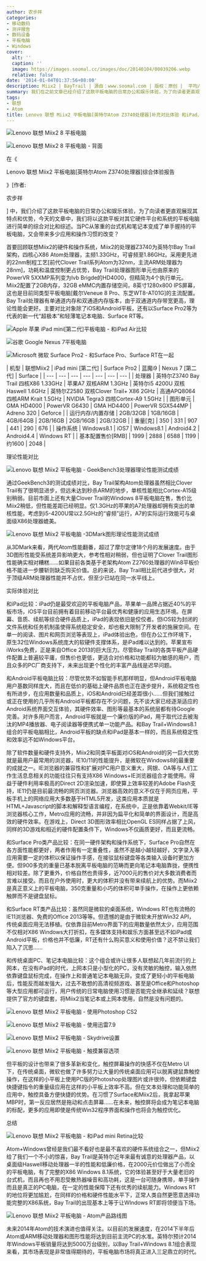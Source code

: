```yaml
---
author: 农步祥
categories:
- 移动数码
- 测评报告
- 数码设备
- 平板电脑
- Windows
cover:
  alt: ''
  caption: ''
  image: https://images.soomal.cc/images/doc/20140104/00039206.webp
  relative: false
date: '2014-01-04T01:37:56+08:00'
description: Miix2 | BayTrail | 源自：www.soomal.com | 版权：原创 |  平均/总评分：09.50/228
summary: 我们在之前文章已经介绍了这款平板电脑的日常办公和娱乐体验，为了向读者更直观展现其特点和优势，今天的文章中，我们将以这款平板对其它硬件平台和系统的平板电脑进行简单的综合对比和综述。当PC从笨重的台式机和笔记本变成了单手握持的平板电脑，又会带来多少应用和操作习惯的改变？
tags:
- 联想
- Atom
title: Lenovo 联想 Miix2 平板电脑[英特尔Atom Z3740处理器]补充对比体验 和iPad、Android平板电脑、超极本上网本对比
---
```


![Lenovo 联想 Miix2 8 平板电脑](https://images.soomal.cc/images/doc/20131127/00037863_01.webp)



![Lenovo 联想 Miix2 8 平板电脑 - 背面](https://images.soomal.cc/images/doc/20131127/00037862_01.webp)

在《

Lenovo 联想 Miix2 平板电脑[英特尔Atom Z3740处理器]综合体验报告

》[作者:

农步祥

]
中，我们介绍了这款平板电脑的日常办公和娱乐体验，为了向读者更直观展现其特点和优势，今天的文章中，我们将以这款平板对其它硬件平台和系统的平板电脑进行简单的综合对比和综述。当PC从笨重的台式机和笔记本变成了单手握持的平板电脑，又会带来多少应用和操作习惯的改变？



首要回顾联想Miix2的硬件和操作系统，Miix2的处理器Z3740为英特尔Bay Trail架构，四核心X86 Atom处理器，主频1.33GHz，可睿频至1.86GHz。采用更先进的22nm制程工艺[前代Clover Trail系列Atom为32nm，主流ARM处理器为28nm]，功耗和温度控制更占优势，Bay Trail处理器图形单元也由原来的PowerVR 5XXMP系列变为Ivb Brigde的HD4000，但精简为4个执行单元。Miix2配置了2GB内存，32GB eMMC内置存储空间，8英寸1280x800 IPS屏幕，这也是目前同类型平板电脑[戴尔Veneue 8 Pro、东芝WT8-AT01G]的主流配置。Bay Trail处理器有单通道内存和双通道内存版本，由于双通道内存带宽更高，理论性能会更好。主要对比对象除了iOS和Android平板，还有以Surface Pro2等为代表的新一代“超极本”和轻薄笔记本电脑、Surface RT等。



![Apple 苹果 iPad mini[第二代]平板电脑 - 和iPad Air比较](https://images.soomal.cc/images/doc/20131119/00037578_01.webp)



![谷歌 Google Nexus 7平板电脑](https://images.soomal.cc/images/doc/20130914/00035607_01.webp)



![Microsoft 微软 Surface Pro2 - 和Surface Pro、Surface RT在一起](https://images.soomal.cc/images/doc/20131122/00037704.webp)



| 机型 | 联想Miix2 | iPad mini
  [第二代] | Surface Pro2 | 蓝魔i9 | Nexus 7
  [第二代] | Surface |
| --- | --- | --- | --- | --- | --- | --- |
| 处理器 | 英特尔Z3740
Bay Trail
四核X86 1.33GHz | 苹果A7
双核ARM
1.3GHz | 英特尔i5 4200U
双核Haswell
1.6GHz | 英特尔Z2580
双核Clover Trail+
X86 2GHz | 高通APQ8064
四核ARM Krait
1.5GHz | NVIDIA Tegra3
四核Cortex-A9
1.5GHz |
| 图形单元 | GMA HD4000 | PowerVR G6430 | GMA HD4400 | PowerVR SGX544MP | Adreno 320 | Geforce |
| 运行内存/内置存储 | 2GB/32GB | 1GB/16GB | 4GB/64GB | 2GB/16GB | 2GB/16GB | 2GB/32GB |
| 重量[克] | 350 | 331 | 907 | 441 | 290 | 676 |
| 操作系统 | Windows8.1 | iOS7 | Windows8.1 | Android4.2 | Android4.4 | Windows RT |
| 基本配置售价[RMB] | 1999 | 2888 | 6588 | 1199 | 约1600 | 2048 |



理论性能对比



![Lenovo 联想 Miix2 平板电脑 - GeekBench3处理器理论性能测试成绩](https://images.soomal.cc/images/doc/20140104/00039204.webp)



通过GeekBench3的测试成绩对比，Bay Trail架构Atom处理器虽然相比Clover Trail有了很明显进步，但远未达到秒杀ARM的地步，单核性能相比Cortex-A15级别稍弱。目前市面上还有大量Clover Trail的Windows 8平板电脑在售，售价比Miix2稍低，但性能差距已经明显。仅1.3GHz的苹果的A7处理器却拥有突出的单核性能，考虑到i5-4200U常以2.5GHz的“睿频”运行，A7的实际运行效能可与桌面级X86处理器媲美。



![Lenovo 联想 Miix2 平板电脑 -3DMark图形理论性能测试成绩](https://images.soomal.cc/images/doc/20140104/00039205.webp)



从3DMark来看，两代Atom性能翻番，超过了摩尔定律18个月的发展速度。由于3D图形性能受系统差异影响更大，参考性相对稍弱，但也证明了Clover Trail图形性能确实相对糟糕……如果目前各类基于老架构Atom Z2760处理器的Win8平板价格不能进一步腰斩则缺乏购买价值。总的来说，Bay Trail相比前代进步很大，对于顶级ARM处理器性能并不占优，但至少已站在同一水平线上。



实际体验对比



和iPad比较：iPad仍是最受欢迎的平板电脑产品，苹果单一品牌占据近40%的平板市场，iOS平台目前拥有着目前移动平台最优秀和健康的应用生态环境。在屏幕、音质、续航等综合硬件品质上，iPad的表现依旧是佼佼者。但iOS较为封闭的文件系统和任务机制虽使得系统稳定安全，却也极大限制了开发者的施展空间。在单一的阅读、图片和网页浏览等表现上，iPad体验出色，但在办公工作环境下，原生32位Windows系统庞大的软硬件支撑体系，是iPad难以达到的。苹果宣布iWorks免费，正是来自Office 2013的巨大压力。尽管Bay Trail的各类平板产品硬件配置上普遍较平庸，但售价也更低，更适合对价格和功能都较为敏感的用户，而且众多的PC厂商支持下，未来出现更个性化的丰富产品线是迟早问题。



和Android平板电脑比较：尽管优势不如智能手机那样明显，但Android平板电脑用户基数同样庞大，而且在低价的基础上硬件品质也正在逐步提升，系统稳定性也有所进步，在应用数量和品质上，iOS和Android已经差距很小……但我们接触过或正在使用的几乎所有Android平板都存在不少问题，先不谈大家已经逐渐适应的Android系统界面交互体验，其硬件效率、图形等最基本的系统层都有待Google完善。对许多用户而言，Android平板就是一个廉价版的iPad，用于取代过去被淘汰的MP4播放器、电子阅读器等便携式单一功能产品。和Bay Trail+Windows8.1组合的平板电脑相比，Android平板的缺点和iPad是基本一样的，而且系统稳定性和效率远不如Windows平台。



除了软件数量和硬件支持外，Miix2和同类平板面对iOS和Android的另一巨大优势就是最用户最常用的浏览器，IE10/11的性能提升，是微软在Windows8的最重要的成就之一。IE浏览器的兼容性和扩展对PC用户意义重大，网银、OA等与人们工作生活息息相关的功能往往只有支持X86 Windows+IE浏览器组合才能使用。得益于硬件利用率极高的Direct 2D渲染加速，即使算上效率较差的Adobe Flash支持，IE11仍是目前最流畅的网页浏览器。浏览器高效的意义不仅在于网页应用，平板手机上的网络应用大多数基于HTML5开发，这类应用本质就是HTML+Javascript的脚本和解释型语言编程，在系统中，正是依靠着Webkit/IE等浏览器核心工作，Metro应用的流畅，并非因为扁平化和简单的界面设计，而是高效的硬件效率。在游戏上，Direct 3D图形效率相比OpenGL ES同样占据了上风，同样的3D游戏和相近的硬件配置条件下，Windows不仅画质更好，而且更流畅。



和Surface Pro类产品比较：在同一硬件架构和操作系统下，Surface Pro自然在各方面性能都更好，两者作用有一定重叠性，虽然不是越小越轻越好，文字录入等应用需要一定的体积以保证操作手感，在接驳鼠标键盘等各类输入设备时更加方便。但900多克的重量已基本脱离平板电脑的范畴而更向笔记本电脑靠拢，便携性相对较差。除了更重外，价格自然也贵得多，近7000元的售价对大多数消费者而言难以接受。而且在户外使用时，更大的体积并没有带来续航上的优势。而Miix2是真正意义上的平板电脑，350克重量和小巧的体积可单手操作，在操作上更依赖触屏而不是键盘鼠标。



和Surface RT类产品比较：虽然同是微软的桌面系统，Windows RT也有流畅的IE11浏览器、免费的Office 2013等等。但遗憾的是由于微软未开放Win32 API，传统桌面应用无法移植。仅依靠目前Metro界面下的应用数量依然太少，应用范围不仅相对X86 Windows大打折扣，在多媒体支持和娱乐方面甚至远不如iPad或Android平板，价格也并不低廉，RT还有什么购买意义和使用价值？这不禁让我们陷入了沉思……



和传统桌面PC、笔记本电脑比较：这个组合或许让很多人联想起几年前流行的上网本，在没有iPad的时代，上网本只是小型化的PC，没有灵敏的触控，输入依然依靠键盘鼠标完成，在操作上和普通笔记本电脑无异。变成了更轻小的平板电脑后，性能反而越发强大，过去不敢想的高清视频游戏、甚至是Office和Photoshop等大型应用都可运行，用户传统的日常电脑使用习惯是否能完全继承和延续？联想提供了官方的键盘套，将Miix2当笔记本或上网本使用，自然是没有问题的。



![Lenovo 联想 Miix2 平板电脑 - 使用Photoshop CS2](https://images.soomal.cc/images/doc/20140104/00039200_01.webp)



![Lenovo 联想 Miix2 平板电脑 - 使用迅雷7.9](https://images.soomal.cc/images/doc/20140104/00039201_01.webp)



![Lenovo 联想 Miix2 平板电脑 - Skydrive设置](https://images.soomal.cc/images/doc/20140104/00039202_01.webp)



![Lenovo 联想 Miix2 平板电脑 - 触摸兼容选项](https://images.soomal.cc/images/doc/20140104/00039203_01.webp)



但平板的设计也带来了很多革新和变化，触控屏幕操作的快感不仅在Metro UI下，在传统桌面，微软也做了许多努力让大量的传统桌面应用可以脱离键鼠靠触控操作，在这样的小平板上使用PC版的Photoshop处理图片或许很帅，但依赖键盘快捷键指令的重量级应用在这样的小平板上效率不高。但在文本处理和功能简单的应用中，触控具备方便快捷的优势。在习惯了Surface和Miix2后，我拿起苹果MBP时，第一反应居然是拖动和点击屏幕……在未来，触控屏将会成为笔记本电脑的标配，更多的应用即使是传统Win32程序界面和操作也将会为触控优化。



总结



![Lenovo 联想 Miix2 平板电脑 - 和iPad mini Retina比较](https://images.soomal.cc/images/doc/20131228/00039029.webp)



Atom+Windows曾经是我们最不看好也是最不喜欢的硬件系统组合之一，但Miix2给了我们一个不小的惊喜，Bay Trail是英特尔近年来最有诚意的处理器产品，以桌面级Haswell移动处理器一半的性能和低廉价格，在2000元价位做出了小而全的平板电脑，有了完整的X86 Windows 8.1系统，它的体验甚至好于大量老旧的台式机，而且再也不用忍受散热器噪音和高功耗，这是一台可随身携带，单手操作而且是真正的PC电脑，在一定的性能保障下还有优秀的续航能力。Windows RT的地位将更加尴尬，在同样的价格和硬件性能水平下，正常人类自然更愿意选择功能完整的X86系统，Bay Trail的出现基本上等于让WIndows RT即将领便当下场。



![Lenovo 联想 Miix2 平板电脑 - Atom产品路线图](https://images.soomal.cc/images/doc/20140104/00039207.webp)



未来2014年Atom的技术演进也值得关注。以目前的发展速度，在2014下半年后Atom或ARM移动处理器和图形性能将达到目前主流PC的水准。英特尔预计2014年Windows平板销量将达到5000万台级别，以Bay Trail+Windows 8.1组合表现来看，其市场表现是非常值得期待的，平板电脑市场将真正进入三足鼎立的时代。